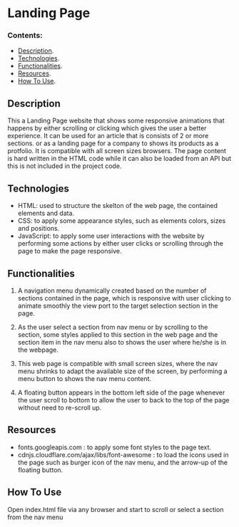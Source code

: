 # Landing Page


### Contents:

- [Description](#description).
- [Technologies](#Technologies).
- [Functionalities](#Functionalities).
- [Resources](#Resources).
- [How To Use](#how-to-use).


## Description
This a Landing Page website that shows some responsive animations that happens by either scrolling or clicking which gives the user a better experience. It can be used for an article that is consists of 2 or more sections. or as a landing page for a company to shows its products as a protfolio. It is compatible with all screen sizes browsers. The page content is hard written in the HTML code while it can also be loaded from an API but this is not included in the project code.


## Technologies
- HTML: used to structure the skelton of the web page, the contained elements and data.
- CSS: to apply some appearance styles, such as elements colors, sizes and positions.
- JavaScript: to apply some user interactions with the website by performing some actions by either user clicks or scrolling through the page to make the page responsive.

## Functionalities
1. A navigation menu dynamically created based on the number of sections contained in the page, which is responsive with user clicking to animate smoothly the view port to the target selection section in the page.

2. As the user select a section from nav menu or by scrolling to the section, some styles applied to this section in the web page and the section item in the nav menu also to shows the user where he/she is in the webpage.

3. This web page is compatible with small screen sizes, where the nav menu shrinks to adapt the available size of the screen, by performing a menu button to shows the nav menu content.

4. A floating button appears in the bottom left side of the page whenever the user scroll to bottom to allow the user to back to the top of the page without need to re-scroll up.

## Resources
- fonts.googleapis.com : to apply some font styles to the page text.
- cdnjs.cloudflare.com/ajax/libs/font-awesome : to load the icons used in the page such as burger icon of the nav menu, and the arrow-up of the floating button.

## How To Use
Open index.html file via any browser and start to scroll or select a section from the nav menu